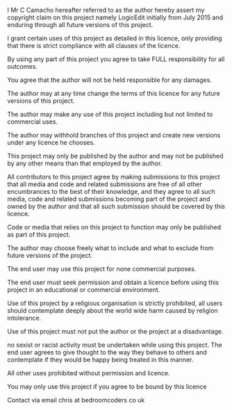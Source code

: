 I Mr C Camacho hereafter referred to as the author hereby assert my copyright claim on this project namely LogicEdit initially from July 2015 and enduring through all future versions of this project.

I grant certain uses of this project as detailed in this licence, only providing that there is strict compliance with all clauses of the licence.

By using any part of this project you agree to take FULL responsibility for all outcomes.

You agree that the author will not be held responsible for any damages.

The author may at any time change the terms of this licence for any future versions of this project.

The author may make any use of this project including but not limited to commercial uses.

The author may withhold branches of this project and create new versions under any licence he chooses.

This project may only be published by the author and may not be published by any other means than that employed by the author.

All contributors to this project agree by making submissions to this project that all media and code and related submissions are free of all other encumbrances to the best of their knowledge, and they agree to all such media, code and related submissions becoming part of the project and owned by the author and that all such submission should be covered by this licence. 

Code or media that relies on this project to function may only be published as part of this project.

The author may choose freely what to include and what to exclude from future versions of the project.

The end user may use this project for none commercial purposes.

The end user must seek permission and obtain a licence before using this project in an educational or commercial environment.

Use of this project by a religious organisation is strictly prohibited, all users should contemplate deeply about the world wide harm caused by religion intolerance.

Use of this project must not put the author or the project at a disadvantage.

no sexist or racist activity must be undertaken while using this project.  The end user agrees to give thought to the way they behave to others and contemplate if they would be happy being treated in this manner.

All other uses prohibited without permission and licence.

You may only use this project if you agree to be bound by this licence


Contact via email chris at bedroomcoders  co  uk
